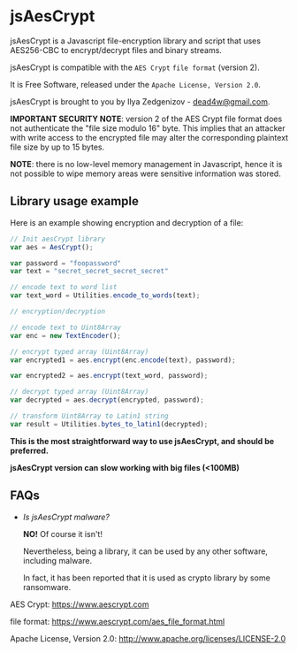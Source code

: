 jsAesCrypt
===============
jsAesCrypt is a Javascript file-encryption library and script that uses AES256-CBC to encrypt/decrypt files and binary streams.

jsAesCrypt is compatible with the `AES Crypt` `file format` (version 2).

It is Free Software, released under the `Apache License, Version 2.0`.

jsAesCrypt is brought to you by Ilya Zedgenizov - dead4w@gmail.com.
 
**IMPORTANT SECURITY NOTE**: version 2 of the AES Crypt file format does not authenticate the "file size modulo 16" byte. This implies that an attacker  
with write access to the encrypted file may alter the corresponding plaintext file size by up to 15 bytes.

**NOTE**: there is no low-level memory management in Javascript, hence it is not possible to wipe memory areas were sensitive information was stored.

Library usage example
------------------------
Here is an example showing encryption and decryption of a file:

```javascript
// Init aesCrypt library
var aes = AesCrypt();

var password = "foopassword"
var text = "secret_secret_secret_secret"

// encode text to word list
var text_word = Utilities.encode_to_words(text);

// encryption/decryption

// encode text to Uint8Array
var enc = new TextEncoder(); 

// encrypt typed array (Uint8Array)
var encrypted1 = aes.encrypt(enc.encode(text), password);

var encrypted2 = aes.encrypt(text_word, password);

// decrypt typed array (Uint8Array)
var decrypted = aes.decrypt(encrypted, password);

// transform Uint8Array to Latin1 string
var result = Utilities.bytes_to_latin1(decrypted);
```

**This is the most straightforward way to use jsAesCrypt, and should be preferred.**

**jsAesCrypt version can slow working with big files (<100MB)**

FAQs
------------------------
- *Is jsAesCrypt malware?*

  **NO!** Of course it isn't!

  Nevertheless, being a library, it can be used by any other software, including malware.
  
  In fact, it has been reported that it is used as crypto library by some ransomware.

AES Crypt: https://www.aescrypt.com

file format: https://www.aescrypt.com/aes_file_format.html

Apache License, Version 2.0: http://www.apache.org/licenses/LICENSE-2.0
